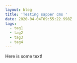 ```yaml
---
layout: blog
title: 'Testing sapper cms '
date: 2020-04-04T09:55:22.998Z
tags:
  - tag1
  - tag2
  - tag3
  - tag4
---
```

Here is some text!
